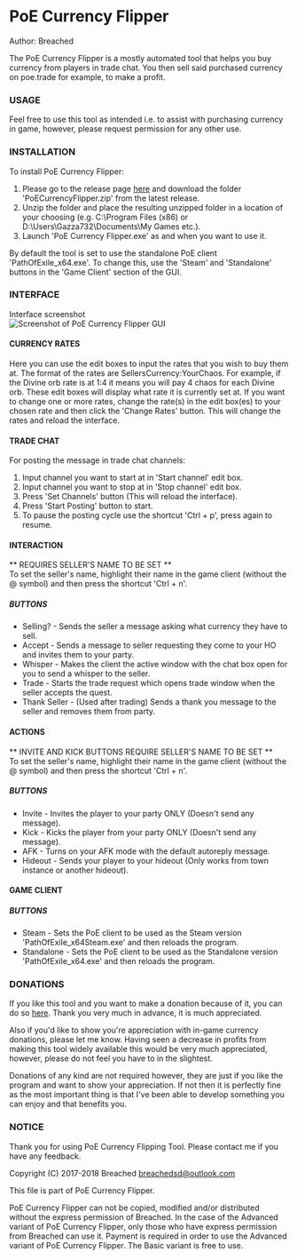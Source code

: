 # PoE Currency Flipper  
Author: Breached

The PoE Currency Flipper is a mostly automated tool that helps you buy currency from players in trade chat. You then sell said purchased currency on poe.trade for example, to make a profit.

### USAGE

Feel free to use this tool as intended i.e. to assist with purchasing currency in game, however, please request permission for any other use.


### INSTALLATION

To install PoE Currency Flipper: 
1. Please go to the release page [here](https://github.com/Breached/PoECurrencyFlipper/releases "PoE Currency Flipper release page") and download the folder 'PoECurrencyFlipper.zip' from the latest release. 
2. Unzip the folder and place the resulting unzipped folder in a location of your choosing (e.g. C:\Program Files (x86) or D:\Users\Gazza732\Documents\My Games etc.). 
3. Launch 'PoE Currency Flipper.exe' as and when you want to use it.  

By default the tool is set to use the standalone PoE client 'PathOfExile_x64.exe'. To change this, use the 'Steam' and 'Standalone' buttons in the 'Game Client' section of the GUI.


### INTERFACE

Interface screenshot  
![Screenshot of PoE Currency Flipper GUI](https://github.com/Breached/PoECurrencyFlipper/blob/master/GUI%20screenshot.png "Screenshot of PoE Currency Flipper GUI")

#### CURRENCY RATES

Here you can use the edit boxes to input the rates that you wish to buy them at. The format of the rates are SellersCurrency:YourChaos. For example, if the Divine orb rate is at 1:4 it 
means you will pay 4 chaos for each Divine orb.
These edit boxes will display what rate it is currently set at. If you want to change one or more rates, change the rate(s) in the edit box(es) to your chosen rate and then click the 
'Change Rates' button. This will change the rates and reload the interface.


#### TRADE CHAT

For posting the message in trade chat channels:  
1. Input channel you want to start at in 'Start channel' edit box.  
2. Input channel you want to stop at in 'Stop channel' edit box.  
3. Press 'Set Channels' button (This will reload the interface).  
4. Press 'Start Posting' button to start.  
5. To pause the posting cycle use the shortcut 'Ctrl + p', press again to resume.  


#### INTERACTION

** REQUIRES SELLER'S NAME TO BE SET **  
To set the seller's name, highlight their name in the game client (without the @ symbol) and then press the shortcut 'Ctrl + n'.

##### BUTTONS

* Selling? - Sends the seller a message asking what currency they have to sell.
* Accept - Sends a message to seller requesting they come to your HO and invites them to your party.
* Whisper - Makes the client the active window with the chat box open for you to send a whisper to the seller.
* Trade - Starts the trade request which opens trade window when the seller accepts the quest.
* Thank Seller - (Used after trading) Sends a thank you message to the seller and removes them from party.


#### ACTIONS

** INVITE AND KICK BUTTONS REQUIRE SELLER'S NAME TO BE SET **  
To set the seller's name, highlight their name in the game client (without the @ symbol) and then press the shortcut 'Ctrl + n'.

##### BUTTONS

* Invite - Invites the player to your party ONLY (Doesn't send any message).
* Kick - Kicks the player from your party ONLY (Doesn't send any message).
* AFK - Turns on your AFK mode with the default autoreply message.
* Hideout - Sends your player to your hideout (Only works from town instance or another hideout).


#### GAME CLIENT

##### BUTTONS

* Steam - Sets the PoE client to be used as the Steam version 'PathOfExile_x64Steam.exe' and then reloads the program.
* Standalone - Sets the PoE client to be used as the Standalone version 'PathOfExile_x64.exe' and then reloads the program.


### DONATIONS

If you like this tool and you want to make a donation because of it, you can do so [here](http://paypal.me/BreachedDev "Donation page for Breached"). Thank you very much in advance, it is much appreciated.

Also if you'd like to show you're appreciation with in-game currency donations, please let me know. Having seen a decrease in profits from making this tool widely available this would be very much appreciated, however, please do not feel you have to in the slightest.

Donations of any kind are not required however, they are just if you like the program and want to show your appreciation. If not then it is perfectly fine as the most important thing is that I've been able to develop something you can enjoy and that benefits you.


### NOTICE

Thank you for using PoE Currency Flipping Tool. Please contact me if you have any feedback.

Copyright (C) 2017-2018 Breached <breachedsd@outlook.com>
 
This file is part of PoE Currency Flipper.

PoE Currency Flipper can not be copied, modified and/or distributed without the express
permission of Breached. In the case of the Advanced variant of PoE Currency Flipper, only
those who have express permission from Breached can use it. Payment is required in order
to use the Advanced variant of PoE Currency Flipper. The Basic variant is free to use.